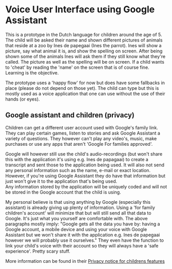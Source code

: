 # Voice User Interface using Google Assistant

This is a prototype in the Dutch language for children around the age of 5. The child will be asked their name and shown different pictures of animals that reside at a zoo by Ines de papegaai (Ines the parrot). Ines will show a picture, say what animal it is, and show the spelling on screen. After being shown some of the animals Ines will ask them if they still know what they're called. The picture as well as the spelling will be on screen. If a child wants to 'cheat' by reading the 'name' on the screen that is of course fine. Learning is the objective.

The prototype uses a 'happy flow' for now but does have some fallbacks in place (please do not depend on those yet).
The child can type but this is mostly used as a voice application that one can use without the use of their hands (or eyes).

## Google assistant and children (privacy)

Children can get a different user account used with Google's family link. They can play certain games, listen to stories and ask Google Assistant a variety of questions. They however can't play any video's, music, make purchases or use any apps that aren't 'Google For families approved'.

Google will however still use the child's audio-recordings (but won't share this with the application it's using e.g. Ines de papagaai) to create a transcript and sent those to the application being used. It will also not send any personal information such as the name, e-mail or exact location. However, if you're using Google Assistant they do have that information but just won't give it to the application that's being used.  
Any information stored by the application will be uniquely coded and will not be stored in the Google account that the child is using.

My personal believe is that using anything by Google (especially this assistant) is already giving up plenty of information. Using a 'for family children's account' will minimize that but will still send all that data to Google.
It's just what you yourself are comfortable with.
The above paragraphs mostly imply: "Google gets all the data you have by: having a Google account, a mobile device and using your voice with Google Assistant but we won't share it with the application e.g. Ines de papegaai however we will probably use it ourselves."
They even have the function to link your child's voice with their account so they will always have a 'safe experience'.
Pretty scary stuff.

More information can be found in their [Privacy notice for childrens features](https://assistant.google.com/privacy-notice-childrens-features/)
